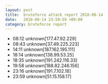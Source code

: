 ```yaml
---
layout: post
title:  bruteforce attack report 2018-08-14
date:   2018-08-14 23:59:59 +09:00
category: bruteforce report
---
```


* 08:12 unknown[177.47.92.229]
* 08:43 unknown[37.49.225.223]
* 14:11 unknown[187.162.195.111]
* 18:14 unknown[138.99.53.25]
* 18:35 unknown[191.242.116.33]
* 19:58 unknown[188.82.246.156]
* 23:16 unknown[191.7.102.18]
* 23:59 unknown[51.15.158.17]
